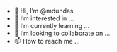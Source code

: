 - 👋 Hi, I’m @mdundas
- 👀 I’m interested in ...
- 🌱 I’m currently learning ...
- 💞️ I’m looking to collaborate on ...
- 📫 How to reach me ...

<!---
mdundas/mdundas is a ✨ special ✨ repository because its `README.md` (this file) appears on your GitHub profile.
You can click the Preview link to take a look at your changes.
--->
